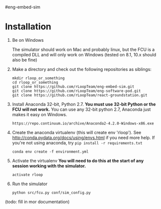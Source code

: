 #eng-embed-sim

# Installation

1. Be on Windows

    The simulator should work on Mac and probably linux, but the FCU is a compiled DLL and will only work on Windows (tested on 8.1, 10.x should also be fine)

2. Make a directory and check out the following repositories as siblings: 
    
    ```
    mkdir rloop_or_something
    cd rloop_or_something
    git clone https://github.com/rLoopTeam/eng-embed-sim.git
    git clone https://github.com/rLoopTeam/eng-software-pod.git
    git clone https://github.com/rLoopTeam/react-groundstation.git
    ```

3. Install Anaconda 32-bit, Python 2.7. __You must use 32-bit Python or the FCU will not work.__ You can use any 32-bit python 2.7, Anaconda just makes it easy on Windows. 

    ```
    https://repo.continuum.io/archive/Anaconda2-4.2.0-Windows-x86.exe
    ```

4. Create the anaconda virtualenv (this will create env 'rloop'). See http://conda.pydata.org/docs/using/envs.html if you need more help. 
    If you're not using anaconda, try ```pip install -r requirements.txt```
    ```
    conda env create -f environment.yml
    ```

5. Activate the virtualenv
__You will need to do this at the start of any session working with the simulator.__

    ```
    activate rloop
    ```

6. Run the simulator

    ```
    python src/fcu.py conf/sim_config.py
    ```

(todo: fill in mor documentation)